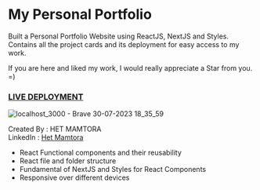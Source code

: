 # My Personal Portfolio
Built a Personal Portfolio Website using ReactJS, NextJS and Styles.<BR>
Contains all the project cards and its deployment for easy access to my work.

If you are here and liked my work, I would really appreciate a Star from you. =)

### [LIVE DEPLOYMENT]()

![localhost_3000 - Brave 30-07-2023 18_35_59](https://github.com/HetMamtora/Personal-Portfolio/assets/104263376/fbf5692e-b4dc-4930-9c07-ab6d7a09f3ea)

Created By : HET MAMTORA <br/>
LinkedIn : [Het Mamtora](https://www.linkedin.com/in/het-mamtora/)

- React Functional components and their reusability
- React file and folder structure
- Fundamental of NextJS and Styles for React Components
- Responsive over different devices
